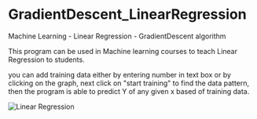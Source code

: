 # GradientDescent_LinearRegression
Machine Learning - Linear Regression - GradientDescent algorithm

This program can be used in Machine learning courses to teach Linear Regression to students. 

you can add training data either by entering number in text box or by clicking on the graph,
next click on "start training" to find the data pattern,
then the program is able to predict Y of any given x based of training data.


![Linear Regression](https://m-shaeri.ir/blog/wp-content/uploads/2021/05/GradiantDicent.gif)

